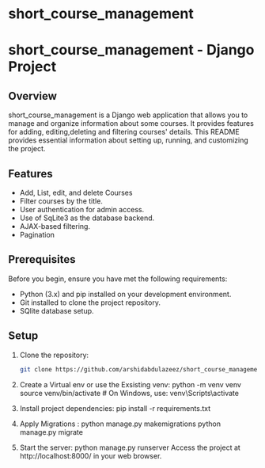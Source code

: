 # short_course_management


# short_course_management - Django Project
## Overview

short_course_management is a Django web application that allows you to manage and organize information about some courses. It provides features for adding, editing,deleting and filtering courses' details. This README provides essential information about setting up, running, and customizing the project.

## Features

- Add, List, edit, and delete Courses
- Filter courses by the title.
- User authentication for admin access.
- Use of SqLite3 as the database backend.
- AJAX-based filtering.
- Pagination

## Prerequisites

Before you begin, ensure you have met the following requirements:

- Python (3.x) and pip installed on your development environment.
- Git installed to clone the project repository.
- SQlite database setup.

## Setup

1. Clone the repository:

   ```bash
   git clone https://github.com/arshidabdulazeez/short_course_management.git

1. Create a Virtual env or use the Exsisting venv:
     python -m venv venv
     source venv/bin/activate  # On Windows, use: venv\Scripts\activate
2. Install project dependencies:
      pip install -r requirements.txt
   
3. Apply Migrations :
     python manage.py makemigrations
      python manage.py migrate

4. Start the server:
     python manage.py runserver
     Access the project at http://localhost:8000/ in your web browser.






   